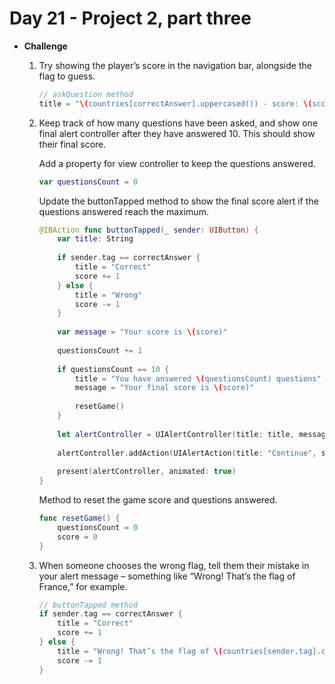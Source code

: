 # Day 21 - Project 2, part three

- **Challenge**
    1. Try showing the player’s score in the navigation bar, alongside the flag to guess.

        ```swift
        // askQuestion method
        title = "\(countries[correctAnswer].uppercased()) - score: \(score)"
        ```

    2. Keep track of how many questions have been asked, and show one final alert controller after they have answered 10. This should show their final score.

        Add a property for view controller to keep the questions answered.

        ```swift
        var questionsCount = 0
        ```

        Update the buttonTapped method to show the final score alert if the questions answered reach the maximum.

        ```swift
        @IBAction func buttonTapped(_ sender: UIButton) {
            var title: String
            
            if sender.tag == correctAnswer {
                title = "Correct"
                score += 1
            } else {
                title = "Wrong"
                score -= 1
            }
            
            var message = "Your score is \(score)"
            
            questionsCount += 1
            
            if questionsCount == 10 {
                title = "You have answered \(questionsCount) questions"
                message = "Your final score is \(score)"
                
                resetGame()
            }
            
            let alertController = UIAlertController(title: title, message: message, preferredStyle: .alert)
            
            alertController.addAction(UIAlertAction(title: "Continue", style: .default, handler: askQuestion))
            
            present(alertController, animated: true)
        }
        ```

        Method to reset the game score and questions answered.

        ```swift
        func resetGame() {
            questionsCount = 0
            score = 0
        }
        ```

    3. When someone chooses the wrong flag, tell them their mistake in your alert message – something like “Wrong! That’s the flag of France,” for example.

        ```swift
        // buttonTapped method
        if sender.tag == correctAnswer {
            title = "Correct"
            score += 1
        } else {
            title = "Wrong! That’s the flag of \(countries[sender.tag].capitalized)"
            score -= 1
        }
        ```